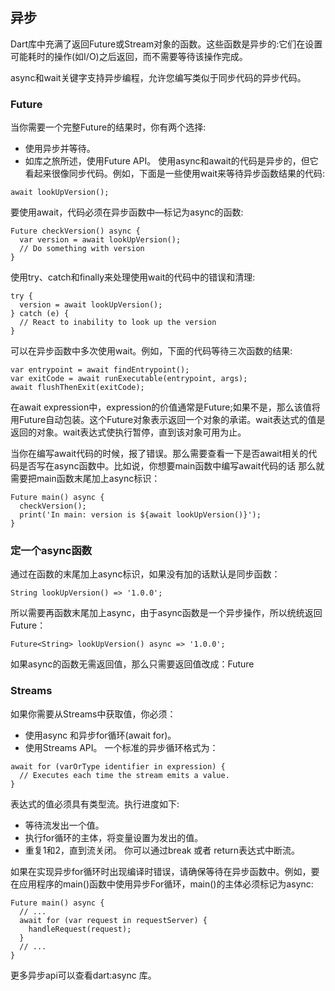 ## 异步
Dart库中充满了返回Future或Stream对象的函数。这些函数是异步的:它们在设置可能耗时的操作(如I/O)之后返回，而不需要等待该操作完成。

async和wait关键字支持异步编程，允许您编写类似于同步代码的异步代码。

### Future
当你需要一个完整Future的结果时，你有两个选择:

* 使用异步并等待。
* 如库之旅所述，使用Future API。
使用async和await的代码是异步的，但它看起来很像同步代码。例如，下面是一些使用wait来等待异步函数结果的代码:

```
await lookUpVersion();
```
要使用await，代码必须在异步函数中—标记为async的函数:

```
Future checkVersion() async {
  var version = await lookUpVersion();
  // Do something with version
}
```
使用try、catch和finally来处理使用wait的代码中的错误和清理:

```
try {
  version = await lookUpVersion();
} catch (e) {
  // React to inability to look up the version
}
```
可以在异步函数中多次使用wait。例如，下面的代码等待三次函数的结果:

```
var entrypoint = await findEntrypoint();
var exitCode = await runExecutable(entrypoint, args);
await flushThenExit(exitCode);
```
在await expression中，expression的价值通常是Future;如果不是，那么该值将用Future自动包装。这个Future对象表示返回一个对象的承诺。wait表达式的值是返回的对象。wait表达式使执行暂停，直到该对象可用为止。

当你在编写await代码的时候，报了错误。那么需要查看一下是否await相关的代码是否写在async函数中。比如说，你想要main函数中编写await代码的话  那么就需要把main函数末尾加上async标识：

```
Future main() async {
  checkVersion();
  print('In main: version is ${await lookUpVersion()}');
}
```
### 定一个async函数
通过在函数的末尾加上async标识，如果没有加的话默认是同步函数：

```
String lookUpVersion() => '1.0.0';
```
所以需要再函数末尾加上async，由于async函数是一个异步操作，所以统统返回Future：

```
Future<String> lookUpVersion() async => '1.0.0';
```
如果async的函数无需返回值，那么只需要返回值改成：Future<void>
### Streams
如果你需要从Streams中获取值，你必须：

* 使用async 和异步for循环(await for)。
* 使用Streams API。
一个标准的异步循环格式为：

```
await for (varOrType identifier in expression) {
  // Executes each time the stream emits a value.
}
```
表达式的值必须具有类型流。执行进度如下:

* 等待流发出一个值。
* 执行for循环的主体，将变量设置为发出的值。
* 重复1和2，直到流关闭。
你可以通过break 或者 return表达式中断流。

如果在实现异步for循环时出现编译时错误，请确保等待在异步函数中。例如，要在应用程序的main()函数中使用异步For循环，main()的主体必须标记为async:

```
Future main() async {
  // ...
  await for (var request in requestServer) {
    handleRequest(request);
  }
  // ...
}
```
更多异步api可以查看dart:async 库。